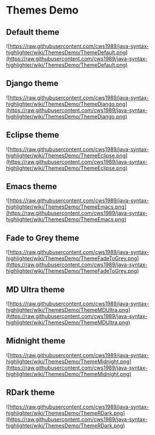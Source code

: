 # Themes Demo #



## Default theme ##
![https://raw.githubusercontent.com/cws1989/java-syntax-highlighter/wiki/ThemesDemo/ThemeDefault.png](https://raw.githubusercontent.com/cws1989/java-syntax-highlighter/wiki/ThemesDemo/ThemeDefault.png)<br />

## Django theme ##
![https://raw.githubusercontent.com/cws1989/java-syntax-highlighter/wiki/ThemesDemo/ThemeDjango.png](https://raw.githubusercontent.com/cws1989/java-syntax-highlighter/wiki/ThemesDemo/ThemeDjango.png)<br />

## Eclipse theme ##
![https://raw.githubusercontent.com/cws1989/java-syntax-highlighter/wiki/ThemesDemo/ThemeEclipse.png](https://raw.githubusercontent.com/cws1989/java-syntax-highlighter/wiki/ThemesDemo/ThemeEclipse.png)<br />

## Emacs theme ##
![https://raw.githubusercontent.com/cws1989/java-syntax-highlighter/wiki/ThemesDemo/ThemeEmacs.png](https://raw.githubusercontent.com/cws1989/java-syntax-highlighter/wiki/ThemesDemo/ThemeEmacs.png)<br />

## Fade to Grey theme ##
![https://raw.githubusercontent.com/cws1989/java-syntax-highlighter/wiki/ThemesDemo/ThemeFadeToGrey.png](https://raw.githubusercontent.com/cws1989/java-syntax-highlighter/wiki/ThemesDemo/ThemeFadeToGrey.png)<br />

## MD Ultra theme ##
![https://raw.githubusercontent.com/cws1989/java-syntax-highlighter/wiki/ThemesDemo/ThemeMDUltra.png](https://raw.githubusercontent.com/cws1989/java-syntax-highlighter/wiki/ThemesDemo/ThemeMDUltra.png)<br />

## Midnight theme ##
![https://raw.githubusercontent.com/cws1989/java-syntax-highlighter/wiki/ThemesDemo/ThemeMidnight.png](https://raw.githubusercontent.com/cws1989/java-syntax-highlighter/wiki/ThemesDemo/ThemeMidnight.png)<br />

## RDark theme ##
![https://raw.githubusercontent.com/cws1989/java-syntax-highlighter/wiki/ThemesDemo/ThemeRDark.png](https://raw.githubusercontent.com/cws1989/java-syntax-highlighter/wiki/ThemesDemo/ThemeRDark.png)<br />